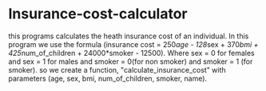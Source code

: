 # Insurance-cost-calculator
this programs calculates the heath insurance cost of an individual.
In this program we use the formula  (insurance cost = 250*age - 128*sex + 370*bmi + 425*num_of_children + 24000*smoker - 12500). 
Where sex = 0 for females and sex = 1 for males and smoker = 0(for non smoker) and smoker = 1 (for smoker).
so we create a function, "calculate_insurance_cost" with parameters (age, sex, bmi, num_of_children, smoker, name).  
